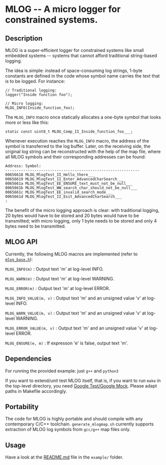 # MLOG -- A micro logger for constrained systems.

## Description

MLOG is a super-efficient logger for constrained systems like small embedded systems -- systems that cannot afford traditional string-based logging.

The idea is simple: instead of space-consuming log strings, 1-byte constants are defined in the code whose symbol name carries the text that is to be logged. For instance:
```
// Traditional logging:
logger("Inside function foo");

// Micro logging:
MLOG_INFO(Inside_function_foo);
```
The `MLOG_INFO` macro once statically allocates a one-byte symbol that looks more or less like this:
```
static const uint8_t MLOG_Comp_II_Inside_function_foo___;
```
Whenever execution reaches the `MLOG_INFO` macro, the address of the symbol is transferred to the log buffer. Later, on the receiving side, the original log string can be reconstructed with the help of the map file, where all MLOG symbols and their corresponding addresses can be found:
```
Address: Symbol:
------------------------------------------------------------
00656618 MLOG_MlogTest_II_Hello_there___
00656619 MLOG_MlogTest_II_Enter_AdvancedCharSearch___
0065661a MLOG_MlogTest_EE_ENSURE_text_must_not_be_null___
0065661b MLOG_MlogTest_WW_search_char_should_not_be_null___
0065661c MLOG_MlogTest_EE_invalid_search_mode___
0065661d MLOG_MlogTest_II_Exit_AdvancedCharSearch___
:
```
The benefit of the micro logging approach is clear: with traditional logging, 20 bytes would have to be stored and 20 bytes would have to be transmitted; with micro logging, only 1 byte needs to be stored and only 4 bytes need to be transmitted.

## MLOG API

Currently, the following MLOG macros are implemented (refer to [`mlog_base.h`](include/mlog_base.h)):

`MLOG_INFO(m)`
: Output text 'm' at log-level INFO.

`MLOG_WARN(m)`
: Output text 'm' at log-level WARNING.

`MLOG_ERROR(m)`
: Output text 'm' at log-level ERROR.

`MLOG_INFO_VALUE(m, v)`
: Output text 'm' and an unsigned value 'v' at log-level INFO.

`MLOG_WARN_VALUE(m, v)`
: Output text 'm' and an unsigned value 'v' at log-level WARNING.

`MLOG_ERROR_VALUE(m, v)`
: Output text 'm' and an unsigned value 'v' at log-level ERROR.

`MLOG_ENSURE(e, m)`
: If expresson 'e' is false, output text 'm'.

## Dependencies

For running the provided example: just `g++` and `python3`

If you want to extend/unit test MLOG itself, that is, if you want to run `make` in the top-level directory, you need [Google Test/Google Mock](https://github.com/google/googletest). Please adapt paths in Makefile accordingly.

## Portability

The code for MLOG is highly portable and should compile with any contemporary C/C++ toolchain. `generate_mlogmap.sh` currently supports extraction of MLOG log symbols from `gcc/g++` map files only.

## Usage
Have a look at the [README.md](example/README.md) file in the `example/` folder.

